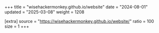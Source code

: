 +++
title = "wisehackermonkey.github.io/website"
date = "2024-08-01"
updated = "2025-03-08"
weight = 1208

[extra]
source = "https://wisehackermonkey.github.io/website/"
ratio = 100
size = 1
+++
